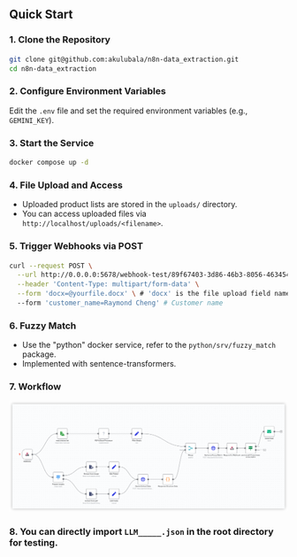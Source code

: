 ## Quick Start

### 1. Clone the Repository

```bash
git clone git@github.com:akulubala/n8n-data_extraction.git
cd n8n-data_extraction
```

### 2. Configure Environment Variables

Edit the `.env` file and set the required environment variables (e.g., `GEMINI_KEY`).

### 3. Start the Service

```bash
docker compose up -d
```

### 4. File Upload and Access

- Uploaded product lists are stored in the `uploads/` directory.
- You can access uploaded files via `http://localhost/uploads/<filename>`.

### 5. Trigger Webhooks via POST

```bash
curl --request POST \
  --url http://0.0.0.0:5678/webhook-test/89f67403-3d86-46b3-8056-463454cb7663 \
  --header 'Content-Type: multipart/form-data' \
  --form 'docx=@yourfile.docx' \ # 'docx' is the file upload field name
  --form 'customer_name=Raymond Cheng' # Customer name
```

### 6. Fuzzy Match

- Use the "python" docker service, refer to the `python/srv/fuzzy_match` package.
- Implemented with sentence-transformers.

### 7. Workflow

![Image Description](./images/example.png)

### 8. You can directly import `LLM_____.json` in the root directory for testing.
